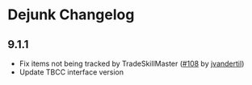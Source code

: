 # Dejunk Changelog

## 9.1.1

- Fix items not being tracked by TradeSkillMaster ([#108](https://github.com/moody/Dejunk/pull/108) by [jvandertil](https://github.com/jvandertil))
- Update TBCC interface version
